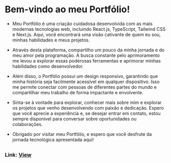 # Bem-vindo ao meu Portfólio!

- Meu Portfólio é uma criação cuidadosa desenvolvida com as mais modernas tecnologias web, incluindo React.js, TypeScript, Tailwind CSS e Next.js. Aqui, você encontrará uma visão cativante de quem eu sou, minhas habilidades e meus projetos.

- Através desta plataforma, compartilho um pouco da minha jornada e do meu amor pela programação. A busca constante pelo aprimoramento me levou a explorar essas poderosas ferramentas e aprimorar minhas habilidades como desenvolvedor.

- Além disso, o Portfólio possui um design responsivo, garantindo que minha história seja facilmente acessível em qualquer dispositivo. Isso me permite conectar com pessoas de diferentes partes do mundo e compartilhar meu trabalho de forma impactante e envolvente.

- Sinta-se à vontade para explorar, conhecer mais sobre mim e explorar os projetos que venho desenvolvendo com paixão e dedicação. Espero que você aprecie a experiência e, se desejar entrar em contato, estou sempre disponível para conversar sobre oportunidades ou colaborações.

- Obrigado por visitar meu Portfólio, e espero que você desfrute da jornada tecnológica apresentada aqui!
##
### Link: <a href="https://portfolio-joao-felipe.vercel.app/" target="_blank">View</a>




